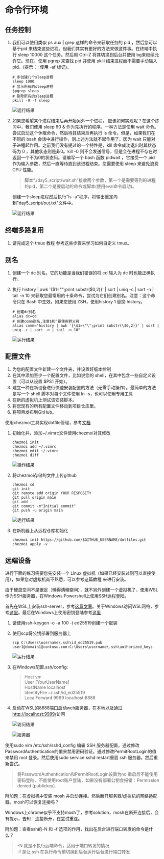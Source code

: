 # 命令行环境

## 任务控制

1. 我们可以使用类似 ps aux | grep 这样的命令来获取任务的 pid ，然后您可以基于pid 来结束这些进程。但我们其实有更好的方法来做这件事。在终端中执行 sleep 10000 这个任务。然后用 Ctrl-Z 将其切换到后台并使用 bg来继续允许它。现在，使用 pgrep 来查找 pid 并使用 pkill 结束进程而不需要手动输入pid。(提示：: 使用 -af 标记)。

    ```shell
    # 多创建几个sleep进程
    sleep 1000
    # 显示所有的sleep进程
    $pgrep sleep
    # 删除所有的sleep进程
    pkill -9 -f sleep
    ```

    ![运行结果](./imgs/5-1-1.png)

2. 如果您希望某个进程结束后再开始另外一个进程， 应该如何实现呢？在这个练习中，我们使用 sleep 60 & 作为先执行的程序。一种方法是使用 wait 命令。尝试启动这个休眠命令，然后待其结束后再执行 ls 命令。但是，如果我们在不同的 bash 会话中进行操作，则上述方法就不起作用了。因为 wait 只能对子进程起作用。之前我们没有提过的一个特性是，kill 命令成功退出时其状态码为 0 ，其他状态则是非0。kill -0 则不会发送信号，但是会在进程不存在时返回一个不为0的状态码。请编写一个 bash 函数 pidwait ，它接受一个 pid 作为输入参数，然后一直等待直到该进程结束。您需要使用 sleep 来避免浪费 CPU 性能。

    >脚本“./day5_script/wait.sh”接收两个参数，第一个是需要等到的进程的pid，第二个是要启动的命令或脚本(使用eval命令启动)。

    创建一个sleep进程然后执行"ls -a"程序，将输出重定向到"day5_script/out.txt"文件中。

    ![运行结果](./imgs/5-1-2.png)

## 终端多路复用

1. 请完成这个 tmux 教程 参考这些步骤来学习如何自定义 tmux。

## 别名

1. 创建一个 dc 别名，它的功能是当我们错误的将 cd 输入为 dc 时也能正确执行。
2. 执行 history | awk '{$1="";print substr($0,2)}' | sort | uniq -c | sort -n | tail -n 10 来获取您最常用的十条命令，尝试为它们创建别名。注意：这个命令只在 Bash 中生效，如果您使用 ZSH，使用history 1 替换 history。

    ```shell
    # 创建dc别名
    alias dc=cd
    # 创建comm别名,注意$和“要使用转义符
    alias comm="history | awk '{\$1=\"\";print substr(\$0,2)}' | sort | uniq -c | sort -n | tail -n 10"
    ```

    ![运行结果](./imgs/5-3-1.png)

## 配置文件

1. 为您的配置文件新建一个文件夹，并设置好版本控制
2. 在其中添加至少一个配置文件，比如说您的 shell，在其中包含一些自定义设置（可以从设置 $PS1 开始）。
3. 建立一种在新设备进行快速安装配置的方法（无需手动操作）。最简单的方法是写一个 shell 脚本对每个文件使用 ln -s，也可以使用专用工具
4. 在新的虚拟机上测试该安装脚本。
5. 将您现有的所有配置文件移动到项目仓库里。
6. 将项目发布到GitHub。

使用chezmoi工具实现dotfile管理，参考[文档](https://www.chezmoi.io/quick-start/#start-using-chezmoi-on-your-current-machine)

1. 初始化并，添加~/.vimrc文件使用chezmoi对其修改

    ```shell
    chezmoi init
    chezmoi add ~/.vimrc
    chezmoi edit ~/.vimrc
    chezmoi diff
    ```

    ![操作结果](./imgs/5-4-1.png)

2. 将chezmoi存储的文件上传github

    ```shell
    chezmoi cd
    git init
    git remote add origin YOUR RESPOSITY
    git pull origin main
    git add .
    git commit -m"Initial commit"
    git push -u origin main
    ```

    ![运行结果](./imgs/5-4-2.png)

3. 在新机器上从远程仓库初始化

    ```shell
    chezmoi init https://github.com/$GITHUB_USERNAME/dotfiles.git
    chezmoi apply -v
    ```

## 远端设备

进行下面的练习需要您先安装一个 Linux 虚拟机（如果已经安装过则可以直接使用），如果您对虚拟机尚不熟悉，可以参考这篇教程 来进行安装。

由于硬盘空间不是很足（~~懒得清理空间~~），就不另外创建一个虚拟机了，使用WSL作为SSH服务器，在Windows Powershell上使用SSH远程登陆。

首先在WSL上安装ssh-server，参考[这篇文章](https://www.cnblogs.com/conefirst/articles/15225952.html)。关于Windows访问WSL网络，参考[这里](https://learn.microsoft.com/zh-cn/windows/wsl/networking#accessing-linux-networking-apps-from-windows-localhost)。最后在Windows上使用密钥登陆参考[这里](https://learn.microsoft.com/zh-cn/windows-server/administration/openssh/openssh_keymanagement)

1. 请使用ssh-keygen -o -a 100 -t ed25519创建一个密钥
2. 使用scp将公钥部署到服务器上

    ```PowerSehll
    scp C:\Users\username\.ssh\id_ed25519.pub user1@domain1@contoso.com:C:\Users\username\.ssh\authorized_keys
    ```

    ![运行结果](./imgs/5-5-1.png)
3. 在Windows配置.ssh/config:

    >Host vm \
    User [YourUserName] \
    HostName localhost \
    IdentityFile ~/.ssh/id_ed25519 \
    LocalForward 9999 localhost:8888
4. 启动在WSL的8888端口启动web服务器，在本地以及通过<http://localhost:9999/>访问

    ![访问结果](./imgs/5-5-2.png)

    ![服务器](./imgs/5-5-3.png)

使用sudo vim /etc/ssh/sshd_config 编辑 SSH 服务器配置，通过修改PasswordAuthentication的值来禁用密码验证。通过修改PermitRootLogin的值来禁用 root 登录。然后使用sudo service sshd restart重启 ssh 服务器，然后重新尝试。

> 将PasswordAuthentication和PermitRootLogin设置为no
> 重启后不能使用密码登陆、不能使用root账户登陆，如果没有部署公钥会报错：Permission denied (publickey).

附加题：在虚拟机中安装 mosh 并启动连接。然后断开服务器/虚拟机的网络适配器。mosh可以恢复连接吗？

Windows上chrome似乎不支持mosh了，参考solution，mosh在断开连接后，会有提示，告知：连接断开，在尝试重连。

附加题：查看ssh的-N 和 -f 选项的作用，找出在后台进行端口转发的命令是什么？

> -N 就是不执行远端命令，适用于端口转发的情况\
-f 是让 ssh 在执行命令前切换到后台运行后台进行端口转发
